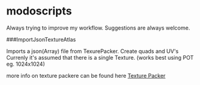modoscripts
===========

Always trying to improve my workflow. Suggestions are always welcome.


###ImportJsonTextureAtlas

Imports a json(Array) file from TexurePacker.
Create quads and UV's
Currenly it's assumed that there is a single Texture.
(works best using POT eg. 1024x1024)

more info on texture packere can be found here [Texture Packer](http://www.codeandweb.com/texturepacker)
